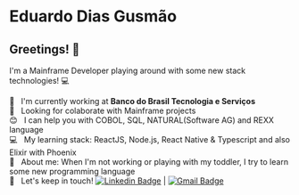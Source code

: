 

<!--
**edudiasg/edudiasg** is a ✨ _special_ ✨ repository because its `README.md` (this file) appears on your GitHub profile.

Here are some ideas to get you started:

- 🔭 I’m currently working on ...
- 🌱 I’m currently learning ...
- 👯 I’m looking to collaborate on ...
- 🤔 I’m looking for help with ...
- 💬 Ask me about ...
- 📫 How to reach me: ...
- 😄 Pronouns: ...
- ⚡ Fun fact: ...
-->


# Eduardo Dias Gusmão

## Greetings! 👋
I'm a Mainframe Developer playing around with some new stack technologies! :computer:

 :rocket:  &nbsp; I'm currently working at **Banco do Brasil Tecnologia e Serviços** 
 <br/> :purple_heart: &nbsp; Looking for colaborate with Mainframe projects
 <br/> :blush: &nbsp; I can help you with COBOL, SQL, NATURAL(Software AG) and REXX language
 <br/> :computer: &nbsp; My learning stack: ReactJS, Node.js, React Native & Typescript and also Elixir with Phoenix
 <br/> 💬  &nbsp; About me: When I'm not working or playing with my toddler, I try to learn some new programming language
 <br/> :email: &nbsp; Let's keep in touch! [![Linkedin Badge](https://img.shields.io/badge/-coboldeveloper-blue?style=flat-square&logo=Linkedin&logoColor=white&link=https://www.linkedin.com/in/coboldeveloper/)](https://www.linkedin.com/in/coboldeveloper/) 
| 
[![Gmail Badge](https://img.shields.io/badge/-edg@outlook.com-c14438?style=flat-square&logo=Gmail&logoColor=white&link=mailto:edg@outlook.com)](mailto:edg@outlook.com)
